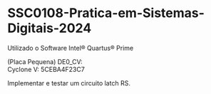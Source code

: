 # SSC0108-Pratica-em-Sistemas-Digitais-2024

Utilizado o Software Intel® Quartus® Prime

(Placa Pequena) DE0_CV:<br/>
Cyclone V: 5CEBA4F23C7

Implementar e testar um circuito latch RS.
